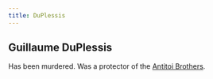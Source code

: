 ```yaml
---
title: DuPlessis
---
```


Guillaume DuPlessis
----

Has been murdered. Was a protector of the [Antitoi Brothers](/infinite-notes/characters/Antitoi_Brothers).
